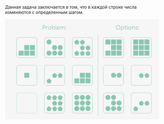 Данная задача заключается в том, что в каждой строке числа изменяются
с определенным шагом.


![Sum](../../../images/Sum.png)
